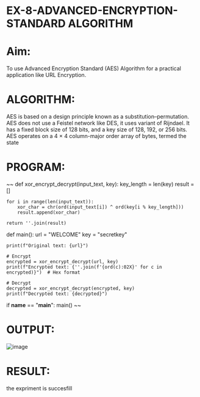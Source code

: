 # EX-8-ADVANCED-ENCRYPTION-STANDARD ALGORITHM
# Aim:
To use Advanced Encryption Standard (AES) Algorithm for a practical application like URL Encryption.

# ALGORITHM:
AES is based on a design principle known as a substitution–permutation.
AES does not use a Feistel network like DES, it uses variant of Rijndael.
It has a fixed block size of 128 bits, and a key size of 128, 192, or 256 bits.
AES operates on a 4 × 4 column-major order array of bytes, termed the state
# PROGRAM:
~~
def xor_encrypt_decrypt(input_text, key):
    key_length = len(key)
    result = []

    for i in range(len(input_text)):
        xor_char = chr(ord(input_text[i]) ^ ord(key[i % key_length]))
        result.append(xor_char)

    return ''.join(result)

def main():
    url = "WELCOME"
    key = "secretkey"

    print(f"Original text: {url}")

    # Encrypt
    encrypted = xor_encrypt_decrypt(url, key)
    print(f"Encrypted text: {''.join(f'{ord(c):02X}' for c in encrypted)}")  # Hex format

    # Decrypt
    decrypted = xor_encrypt_decrypt(encrypted, key)
    print(f"Decrypted text: {decrypted}")

if __name__ == "__main__":
    main()
~~

# OUTPUT:

![image](https://github.com/user-attachments/assets/efe25a36-419a-4dfa-98ff-1382f0eef0a0)



# RESULT:
the expriment is succesfill


